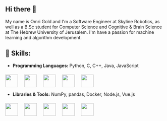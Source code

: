 ## Hi there 👋
My name is Omri Gold and I'm a Software Engineer at Skyline Robotics, as well as a B.Sc student for Computer Science and Cognitive & Brain Science at The Hebrew University of Jerusalem. I'm have a passion for machine learning and algorithm development.

## 🌱 Skills:
- **Programming Languages:** Python, C, C++, Java, JavaScript
<div style="display:flex;gap:20px;margin-top:20px;flex-wrap:wrap;">

<img src="https://cdn.worldvectorlogo.com/logos/python-5.svg" width= "40" height= "40">

<img src="https://cdn.worldvectorlogo.com/logos/c-1.svg" width="40" height="40">

<img src="https://cdn.worldvectorlogo.com/logos/c.svg" width= "40" height= "40">

<img src="https://cdn-icons-png.flaticon.com/512/5968/5968282.png" width= "40" height= "40">

<img src="https://cdn.worldvectorlogo.com/logos/javascript-1.svg" width= "40" height= "40">

</div>

- **Libraries & Tools:** NumPy, pandas, Docker, Node.js, Vue.js
<div style="display:flex;gap:20px;margin-top:20px;flex-wrap:wrap;">

<img src="https://cdn.worldvectorlogo.com/logos/numpy-1.svg" width= "40" height= "40">

<img src="https://upload.wikimedia.org/wikipedia/commons/2/22/Pandas_mark.svg" width="40" height="40">

<img src="https://cdn.worldvectorlogo.com/logos/docker-4.svg" width= "40" height= "40">

<img src="https://upload.wikimedia.org/wikipedia/commons/d/d9/Node.js_logo.svg" width= "40" height= "40">

<img src="https://cdn.worldvectorlogo.com/logos/vue-9.svg" width= "40" height= "40">

</div>


